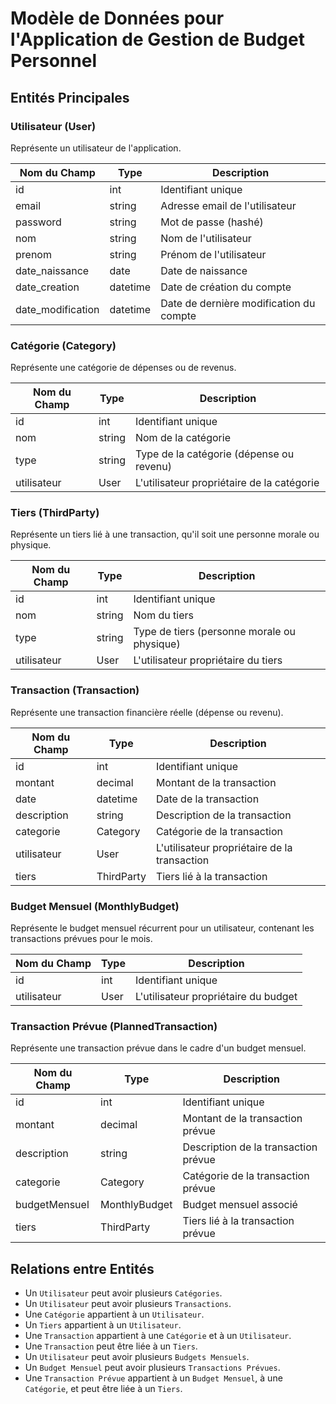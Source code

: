# Modèle de Données pour l'Application de Gestion de Budget Personnel

## Entités Principales

### Utilisateur (User)
Représente un utilisateur de l'application.

| Nom du Champ       | Type       | Description                                |
|--------------------|------------|--------------------------------------------|
| id                 | int        | Identifiant unique                         |
| email              | string     | Adresse email de l'utilisateur             |
| password           | string     | Mot de passe (hashé)                       |
| nom                | string     | Nom de l'utilisateur                       |
| prenom             | string     | Prénom de l'utilisateur                    |
| date_naissance     | date       | Date de naissance                          |
| date_creation      | datetime   | Date de création du compte                 |
| date_modification  | datetime   | Date de dernière modification du compte    |

### Catégorie (Category)
Représente une catégorie de dépenses ou de revenus.

| Nom du Champ       | Type       | Description                                |
|--------------------|------------|--------------------------------------------|
| id                 | int        | Identifiant unique                         |
| nom                | string     | Nom de la catégorie                        |
| type               | string     | Type de la catégorie (dépense ou revenu)   |
| utilisateur        | User       | L'utilisateur propriétaire de la catégorie |

### Tiers (ThirdParty)
Représente un tiers lié à une transaction, qu'il soit une personne morale ou physique.

| Nom du Champ | Type   | Description                                 |
|--------------|--------|---------------------------------------------|
| id           | int    | Identifiant unique                          |
| nom          | string | Nom du tiers                                |
| type         | string | Type de tiers (personne morale ou physique) |
| utilisateur  | User   | L'utilisateur propriétaire du tiers         |

### Transaction (Transaction)
Représente une transaction financière réelle (dépense ou revenu).

| Nom du Champ | Type       | Description                                  |
|--------------|------------|----------------------------------------------|
| id           | int        | Identifiant unique                           |
| montant      | decimal    | Montant de la transaction                    |
| date         | datetime   | Date de la transaction                       |
| description  | string     | Description de la transaction                |
| categorie    | Category   | Catégorie de la transaction                  |
| utilisateur  | User       | L'utilisateur propriétaire de la transaction |
| tiers        | ThirdParty | Tiers lié à la transaction                   |

### Budget Mensuel (MonthlyBudget)
Représente le budget mensuel récurrent pour un utilisateur, contenant les transactions prévues pour le mois.

| Nom du Champ       | Type       | Description                                |
|--------------------|------------|--------------------------------------------|
| id                 | int        | Identifiant unique                         |
| utilisateur        | User       | L'utilisateur propriétaire du budget       |

### Transaction Prévue (PlannedTransaction)
Représente une transaction prévue dans le cadre d'un budget mensuel.

| Nom du Champ  | Type          | Description                          |
|---------------|---------------|--------------------------------------|
| id            | int           | Identifiant unique                   |
| montant       | decimal       | Montant de la transaction prévue     |
| description   | string        | Description de la transaction prévue |
| categorie     | Category      | Catégorie de la transaction prévue   |
| budgetMensuel | MonthlyBudget | Budget mensuel associé               |
| tiers         | ThirdParty    | Tiers lié à la transaction prévue    |

## Relations entre Entités

- Un `Utilisateur` peut avoir plusieurs `Catégories`.
- Un `Utilisateur` peut avoir plusieurs `Transactions`.
- Une `Catégorie` appartient à un `Utilisateur`.
- Un `Tiers` appartient à un `Utilisateur`.
- Une `Transaction` appartient à une `Catégorie` et à un `Utilisateur`.
- Une `Transaction` peut être liée à un `Tiers`.
- Un `Utilisateur` peut avoir plusieurs `Budgets Mensuels`.
- Un `Budget Mensuel` peut avoir plusieurs `Transactions Prévues`.
- Une `Transaction Prévue` appartient à un `Budget Mensuel`, à une `Catégorie`, et peut être liée à un `Tiers`.

